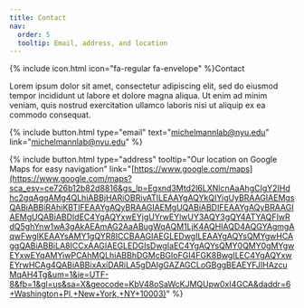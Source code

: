 ```yaml
---
title: Contact
nav:
  order: 5
  tooltip: Email, address, and location
---
```


{% include icon.html icon="fa-regular fa-envelope" %}Contact

Lorem ipsum dolor sit amet, consectetur adipiscing elit, sed do eiusmod tempor
incididunt ut labore et dolore magna aliqua. Ut enim ad minim veniam, quis
nostrud exercitation ullamco laboris nisi ut aliquip ex ea commodo consequat.

{%
  include button.html
  type="email"
  text="michelmannlab@nyu.edu"
  link="michelmannlab@nyu.edu"
%}
<!-- {%
 include button.html
 type="phone"
 text="(555) 867-5309" 
 link="+1-555-867-5309"
%} -->
{%
  include button.html
  type="address"
  tooltip="Our location on Google Maps for easy navigation"
  link="[https://www.google.com/maps](https://www.google.com/maps?sca_esv=ce726b12b82d8816&gs_lp=Egxnd3Mtd2l6LXNlcnAaAhgCIgY2IHdhc2gqAggAMg4QLhiABBjHARiOBRivATILEAAYgAQYkQIYigUyBRAAGIAEMgsQABiABBiRAhiKBTIFEAAYgAQyBRAAGIAEMgUQABiABDIFEAAYgAQyBRAAGIAEMgUQABiABDIdEC4YgAQYxwEYjgUYrwEYlwUY3AQY3gQY4ATYAQFIwRdQ5ghYnw1wA3gAkAEAmAG2AaABugWqAQM1LjK4AQHIAQD4AQGYAgmgAqwFwgIKEAAYsAMY1gQYR8ICCBAAGIAEGLEDwgILEAAYgAQYsQMYgwHCAggQABiABBiLA8ICCxAAGIAEGLEDGIsDwgIaEC4YgAQYsQMY0QMY0gMYgwEYxwEYqAMYiwPCAhMQLhiABBhDGMcBGIoFGI4FGK8BwgILEC4YgAQYxwEYrwHCAg4QABiABBixAxiDARiLA5gDAIgGAZAGCLoGBggBEAEYFJIHAzcuMqAH4Tg&um=1&ie=UTF-8&fb=1&gl=us&sa=X&geocode=KbV48oSaWcKJMQUpw0xI4GCA&daddr=6+Washington+Pl,+New+York,+NY+10003)"
%}

<!-- {% include section.html %}

{% capture col1 %}

{%
  include figure.html
  image="images/photo.jpg"
  caption="Lorem ipsum"
%}

{% endcapture %}

{% capture col2 %}

{%
  include figure.html
  image="images/photo.jpg"
  caption="Lorem ipsum"
%}

{% endcapture %}

{% include cols.html col1=col1 col2=col2 %}

{% include section.html dark=true %}

{% capture col1 %}
Lorem ipsum dolor sit amet  
consectetur adipiscing elit  
sed do eiusmod tempor
{% endcapture %}

{% capture col2 %}
Lorem ipsum dolor sit amet  
consectetur adipiscing elit  
sed do eiusmod tempor
{% endcapture %}

{% capture col3 %}
Lorem ipsum dolor sit amet  
consectetur adipiscing elit  
sed do eiusmod tempor
{% endcapture %}

{% include cols.html col1=col1 col2=col2 col3=col3 %} -->
